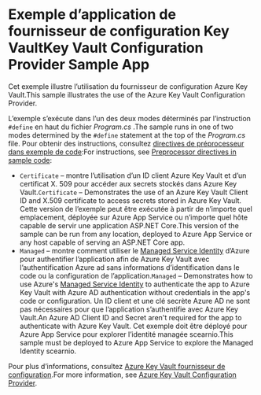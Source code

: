 # <a name="key-vault-configuration-provider-sample-app"></a><span data-ttu-id="3842b-101">Exemple d’application de fournisseur de configuration Key Vault</span><span class="sxs-lookup"><span data-stu-id="3842b-101">Key Vault Configuration Provider Sample App</span></span>

<span data-ttu-id="3842b-102">Cet exemple illustre l’utilisation du fournisseur de configuration Azure Key Vault.</span><span class="sxs-lookup"><span data-stu-id="3842b-102">This sample illustrates the use of the Azure Key Vault Configuration Provider.</span></span>

<span data-ttu-id="3842b-103">L’exemple s’exécute dans l’un des deux modes déterminés par l’instruction `#define` en haut du fichier *Program.cs* .</span><span class="sxs-lookup"><span data-stu-id="3842b-103">The sample runs in one of two modes determined by the `#define` statement at the top of the *Program.cs* file.</span></span> <span data-ttu-id="3842b-104">Pour obtenir des instructions, consultez [directives de préprocesseur dans exemple de code](https://docs.microsoft.com/aspnet/core#preprocessor-directives-in-sample-code):</span><span class="sxs-lookup"><span data-stu-id="3842b-104">For instructions, see [Preprocessor directives in sample code](https://docs.microsoft.com/aspnet/core#preprocessor-directives-in-sample-code):</span></span>

* <span data-ttu-id="3842b-105">`Certificate` &ndash; montre l’utilisation d’un ID client Azure Key Vault et d’un certificat X. 509 pour accéder aux secrets stockés dans Azure Key Vault.</span><span class="sxs-lookup"><span data-stu-id="3842b-105">`Certificate` &ndash; Demonstrates the use of an Azure Key Vault Client ID and X.509 certificate to access secrets stored in Azure Key Vault.</span></span> <span data-ttu-id="3842b-106">Cette version de l’exemple peut être exécutée à partir de n’importe quel emplacement, déployée sur Azure App Service ou n’importe quel hôte capable de servir une application ASP.NET Core.</span><span class="sxs-lookup"><span data-stu-id="3842b-106">This version of the sample can be run from any location, deployed to Azure App Service or any host capable of serving an ASP.NET Core app.</span></span>
* <span data-ttu-id="3842b-107">`Managed` &ndash; montre comment utiliser le [Managed Service Identity](https://docs.microsoft.com/azure/active-directory/managed-identities-azure-resources/overview) d’Azure pour authentifier l’application afin de Azure Key Vault avec l’authentification Azure ad sans informations d’identification dans le code ou la configuration de l’application.</span><span class="sxs-lookup"><span data-stu-id="3842b-107">`Managed` &ndash; Demonstrates how to use Azure's [Managed Service Identity](https://docs.microsoft.com/azure/active-directory/managed-identities-azure-resources/overview) to authenticate the app to Azure Key Vault with Azure AD authentication without credentials in the app's code or configuration.</span></span> <span data-ttu-id="3842b-108">Un ID client et une clé secrète Azure AD ne sont pas nécessaires pour que l’application s’authentifie avec Azure Key Vault.</span><span class="sxs-lookup"><span data-stu-id="3842b-108">An Azure AD Client ID and Secret aren't required for the app to authenticate with Azure Key Vault.</span></span> <span data-ttu-id="3842b-109">Cet exemple doit être déployé pour Azure App Service pour explorer l’identité managée scearnio.</span><span class="sxs-lookup"><span data-stu-id="3842b-109">This sample must be deployed to Azure App Service to explore the Managed Identity scearnio.</span></span>

<span data-ttu-id="3842b-110">Pour plus d’informations, consultez [Azure Key Vault fournisseur de configuration](https://docs.microsoft.com/aspnet/core/security/key-vault-configuration).</span><span class="sxs-lookup"><span data-stu-id="3842b-110">For more information, see [Azure Key Vault Configuration Provider](https://docs.microsoft.com/aspnet/core/security/key-vault-configuration).</span></span>
